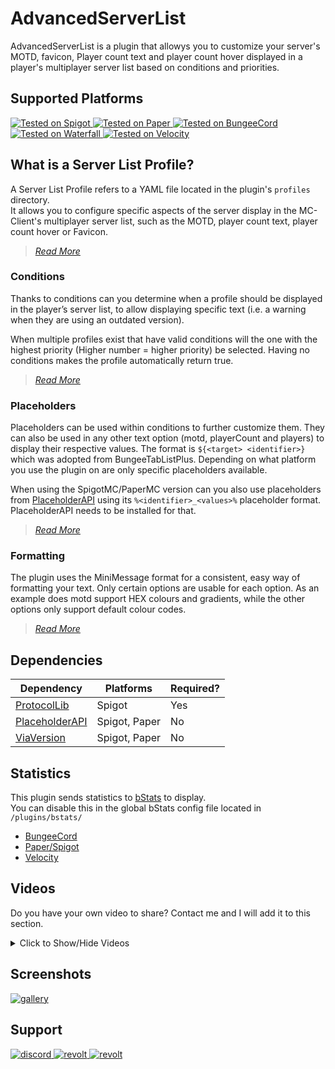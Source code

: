 # AdvancedServerList
AdvancedServerList is a plugin that allowys you to customize your server's MOTD, favicon, Player count text and player count hover displayed in a player's multiplayer server list based on conditions and priorities.

## Supported Platforms

<a href="https://www.spigotmc.org" target="_blank">
  <img src="https://wsrv.nl/?url=https://cdn.jsdelivr.net/npm/@intergrav/devins-badges@3/assets/compact-minimal/supported/spigot_vector.svg&w=64 alt="platform-spigot" title="Tested on Spigot">
</a>
<a href="https://papermc.io" target="_blank">
  <img src="https://wsrv.nl/?url=https://cdn.jsdelivr.net/npm/@intergrav/devins-badges@3/assets/compact-minimal/supported/paper_vector.svg&w=64 alt="platform-paper" title="Tested on Paper">
</a>
<a href="https://www.spigotmc.org" target="_blank">
  <img src="https://wsrv.nl/?url=https://cdn.jsdelivr.net/npm/@intergrav/devins-badges@3/assets/compact-minimal/supported/bungeecord_vector.svg&w=64 alt="platform-bungeecord" title="Tested on BungeeCord">
</a>
<a href="https://www.papermc.io" target="_blank">
  <img src="https://wsrv.nl/?url=https://cdn.jsdelivr.net/npm/@intergrav/devins-badges@3/assets/compact-minimal/supported/waterfall_vector.svg&w=64 alt="platform-waterfall" title="Tested on Waterfall">
</a>
<a href="https://velocitypowered.com" target="_blank">
  <img src="https://wsrv.nl/?url=https://cdn.jsdelivr.net/npm/@intergrav/devins-badges@3/assets/compact-minimal/supported/velocity_vector.svg&w=64 alt="platform-velocity" title="Tested on Velocity">
</a>

## What is a Server List Profile?
A Server List Profile refers to a YAML file located in the plugin's `profiles` directory.  
It allows you to configure specific aspects of the server display in the MC-Client's multiplayer server list, such as the MOTD, player count text, player count hover or Favicon.

> [*Read More*][profiles]

### Conditions
Thanks to conditions can you determine when a profile should be displayed in the player’s server list, to allow displaying specific text (i.e. a warning when they are using an outdated version).

When multiple profiles exist that have valid conditions will the one with the highest priority (Higher number = higher priority) be selected. Having no conditions makes the profile automatically return true.

> [*Read More*][conditions]

### Placeholders
Placeholders can be used within conditions to further customize them. They can also be used in any other text option (motd, playerCount and players) to display their respective values.
The format is `${<target> <identifier>}` which was adopted from BungeeTabListPlus. Depending on what platform you use the plugin on are only specific placeholders available.

When using the SpigotMC/PaperMC version can you also use placeholders from [PlaceholderAPI][placeholderapi] using its `%<identifier>_<values>%` placeholder format. PlaceholderAPI needs to be installed for that.

> [*Read More*][placeholders]

### Formatting
The plugin uses the MiniMessage format for a consistent, easy way of formatting your text.
Only certain options are usable for each option. As an example does motd support HEX colours and gradients, while the other options only support default colour codes.

> [*Read More*][minimessage]

## Dependencies

| Dependency       | Platforms     | Required? |
|------------------|---------------|-----------|
| [ProtocolLib]    | Spigot        | Yes       |
| [PlaceholderAPI] | Spigot, Paper | No        |
| [ViaVersion]     | Spigot, Paper | No        |

## Statistics

This plugin sends statistics to [bStats] to display.  
You can disable this in the global bStats config file located in `/plugins/bstats/`

- [BungeeCord][bstats-bungee]
- [Paper/Spigot][bstats-spigot]
- [Velocity][bstats-velocity]

## Videos
Do you have your own video to share? Contact me and I will add it to this section.

<details><summary>Click to Show/Hide Videos</summary>

Spanish Video by Ajneb97
<iframe width="560" height="auto" src="https://www.youtube.com/embed/rIbljm_4HVI" title="YouTube video player" frameborder="0" allow="accelerometer; autoplay; clipboard-write; encrypted-media; gyroscope; picture-in-picture; web-share" allowfullscreen></iframe>

</details>

## Screenshots

<a href="https://modrinth.com/plugin/advancedserverlist/gallery" target="_blank">
  <img src="https://wsrv.nl/?url=https://cdn.jsdelivr.net/npm/@intergrav/devins-badges@3/assets/cozy/documentation/modrinth-gallery_vector.svg&w=208" alt="gallery" title="Check out the Gallery">
</a>

## Support
<a href="https://discord.gg/6dazXp6" target="_blank">
  <img src="https://wsrv.nl/?url=https://cdn.jsdelivr.net/npm/@intergrav/devins-badges@3/assets/compact-minimal/social/discord-singular_vector.svg&w=64" alt="discord" title="Join my Discord Server">
</a>
<a href="https://app.revolt.chat/invite/74TpERXA" target="_blank">
  <img src="https://wsrv.nl/?url=https://cdn.jsdelivr.net/npm/@intergrav/devins-badges@3/assets/compact-minimal/social/revolt-singular_vector.svg&w=64" alt="revolt" title="Join my Revolt Server">
</a>
<a href="https://blobfox.coffee/@andre_601" target="_blank">
  <img src="https://wsrv.nl/?url=https://cdn.jsdelivr.net/npm/@intergrav/devins-badges@3/assets/compact-minimal/social/mastodon-singular_vector.svg&w=64" alt="revolt" title="Chat with me on Mastodon">
</a>

<!-- Links -->
[profiles]: https://andre601.ch/AdvancedServerList/latest/profiles
[conditions]: https://andre601.ch/AdvancedServerList/latest/profiles/#conditions
[placeholders]: https://andre601.ch/AdvancedServerList/latest/profiles/placeholders
[minimessage]: https://andre601.ch/AdvancedServerList/latest/profiles/formatting

[protocollib]: https://www.spigotmc.org/resources/1997/
[placeholderapi]: https://www.spigotmc.org/resources/6245/
[viaversion]: https://www.spigotmc.org/resources/19254/

[bstats]: https://bstats.org
[bstats-bungee]: https://bstats.org/plugin/bungeecord/AdvancedServerList/15585
[bstats-spigot]: https://bstats.org/plugin/bukkit/AdvancedServerList/15584
[bstats-velocity]: https://bstats.org/plugin/velocity/AdvancedServerList/15587

[gallery]: https://modrinth.com/mod/advancedserverlist/gallery
